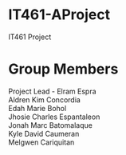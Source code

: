 # IT461-AProject
IT461 Project

# Group Members
Project Lead - Elram Espra  
Aldren Kim Concordia  
Edah Marie Bohol  
Jhosie Charles Espantaleon  
Jonah Marc Batomalaque  
Kyle David Caumeran  
Melgwen Cariquitan  
